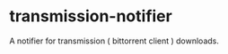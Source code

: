 transmission-notifier
=====================

A notifier for transmission ( bittorrent client ) downloads.

